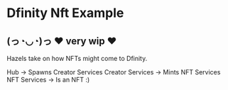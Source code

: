 # Dfinity Nft Example
## (っ◔◡◔)っ ♥ very wip ♥ 

Hazels take on how NFTs might come to Dfinity.

Hub -> Spawns Creator Services
Creator Services -> Mints NFT Services
NFT Services -> Is an NFT :)

